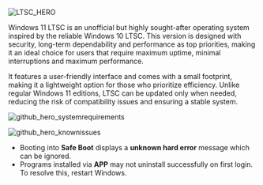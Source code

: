 ![LTSC_HERO](https://user-images.githubusercontent.com/96759883/219915962-ca4bff33-f5d2-4ad0-801c-4c8cc70c55b7.png)

Windows 11 LTSC is an unofficial but highly sought-after operating system inspired by the reliable Windows 10 LTSC. This version is designed with security, long-term dependability and performance as top priorities, making it an ideal choice for users that require maximum uptime, minimal interruptions and maximum performance.

It features a user-friendly interface and comes with a small footprint, making it a lightweight option for those who prioritize efficiency. Unlike regular Windows 11 editions, LTSC can be updated only when needed, reducing the risk of compatibility issues and ensuring a stable system.

![github_hero_systemrequirements](https://user-images.githubusercontent.com/96759883/219724539-0caefe5b-875d-42ba-812a-3fe4bd715b93.png)

![github_hero_knownissues](https://user-images.githubusercontent.com/96759883/219740391-ad685e52-3fb2-4485-b90d-b02411422253.png)

- Booting into **Safe Boot** displays a **unknown hard error** message which can be ignored.
- Programs installed via **APP** may not uninstall successfully on first login. To resolve this, restart Windows.
